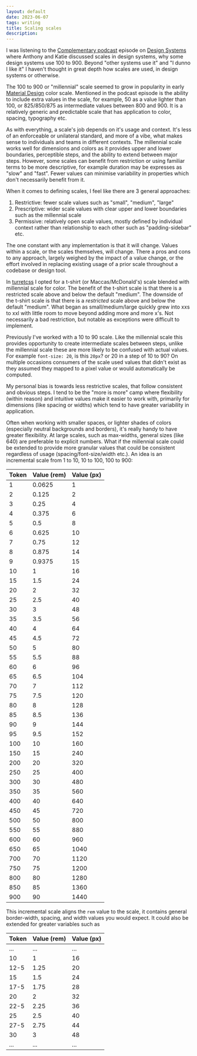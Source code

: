 ```yaml
---
layout: default
date: 2023-06-07
tags: writing
title: Scaling scales
description: 
---
```


I was listening to the [Complementary podcast](https://podcasts.apple.com/us/podcast/complementary/id1671376839) episode on [Design Systems](https://podcasts.apple.com/us/podcast/06-design-systems/id1671376839?i=1000608091066) where Anthony and Katie discussed scales in design systems, why some design systems use 100 to 900. Beyond "other systems use it" and "I dunno I like it" I haven't thought in great depth how scales are used, in design systems or otherwise.

The 100 to 900 or "millennial" scale seemed to grow in popularity in early [Material Design](https://material.io/) color scale. Mentioned in the podcast episode is the ability to include extra values in the scale, for example, 50 as a value lighter than 100, or 825/850/875 as intermediate values between 800 and 900. It is a relatively generic and predictable scale that has application to color, spacing, typography etc.

As with everything, a scale's job depends on it's usage and context. It's less of an enforceable or unilateral standard, and more of a vibe, what makes sense to individuals and teams in different contexts. The millennial scale works well for dimensions and colors as it provides upper and lower boundaries, perceptible steps, and the ability to extend between major steps. However, some scales can benefit from restriction or using familiar terms to be more descriptive, for example duration may be expresses as "slow" and "fast". Fewer values can minimise variability in properties which don't necessarily benefit from it.

When it comes to defining scales, I feel like there are 3 general approaches:

1. Restrictive: fewer scale values such as "small", "medium", "large"
2. Prescriptive: wider scale values with clear upper and lower boundaries such as the millennial scale
3. Permissive: relatively open scale values, mostly defined by individual context rather than relationship to each other such as "padding-sidebar" etc.

The one constant with any implementation is that it will change. Values within a scale, or the scales themselves, will change. There a pros and cons to any approach, largely weighed by the impact of a value change, or the effort involved in replacing existing usage of a prior scale throughout a codebase or design tool. 

In [turretcss](https://turretcss.com/) I opted for a t-shirt (or Maccas/McDonald's) scale blended with millennial scale for color. The benefit of the t-shirt scale is that there is a restricted scale above and below the default "medium". The downside of the t-shirt scale is that there is a _restricted_ scale above and below the default "medium". What began as small/medium/large quickly grew into xxs to xxl with little room to move beyond adding more and more x's. Not necessarily a bad restriction, but notable as exceptions were difficult to implement.

Previously I've worked with a 10 to 90 scale. Like the millennial scale this provides opportunity to create intermediate scales between steps, unlike the millennial scale these are more likely to be confused with actual values. For example `font-size: 20`, is this `20px`? or 20 in a step of 10 to 90? On multiple occasions consumers of the scale used values that didn't exist as they assumed they mapped to a pixel value or would automatically be computed. 

My personal bias is towards less restrictive scales, that follow consistent and obvious steps. I tend to be the "more is more" camp where flexibility (within reason) and intuitive values make it easier to work with, primarily for dimensions (like spacing or widths) which tend to have greater variability in application.

Often when working with smaller spaces, or lighter shades of colors (especially neutral backgrounds and borders), it's really handy to have greater flexibility. At large scales, such as max-widths, general sizes (like 640) are preferable to explicit numbers. What if the millennial scale could be extended to provide more granular values that could be consistent regardless of usage (spacing/font-size/width etc.). An idea is an incremental scale from 1 to 10, 10 to 100, 100 to 900:

| Token | Value (rem) | Value (px) |
| ----- | ----------- | ---------- |
| 1     | 0.0625      | 1          |
| 2     | 0.125       | 2          |
| 3     | 0.25        | 4          |
| 4     | 0.375       | 6          |
| 5     | 0.5         | 8          |
| 6     | 0.625       | 10         |
| 7     | 0.75        | 12         |
| 8     | 0.875       | 14         |
| 9     | 0.9375      | 15         |
| 10    | 1           | 16         |
| 15    | 1.5         | 24         |
| 20    | 2           | 32         |
| 25    | 2.5         | 40         |
| 30    | 3           | 48         |
| 35    | 3.5         | 56         |
| 40    | 4           | 64         |
| 45    | 4.5         | 72         |
| 50    | 5           | 80         |
| 55    | 5.5         | 88         |
| 60    | 6           | 96         |
| 65    | 6.5         | 104        |
| 70    | 7           | 112        |
| 75    | 7.5         | 120        |
| 80    | 8           | 128        |
| 85    | 8.5         | 136        |
| 90    | 9           | 144        |
| 95    | 9.5         | 152        |
| 100   | 10          | 160        |
| 150   | 15          | 240        |
| 200   | 20          | 320        |
| 250   | 25          | 400        |
| 300   | 30          | 480        |
| 350   | 35          | 560        |
| 400   | 40          | 640        |
| 450   | 45          | 720        |
| 500   | 50          | 800        |
| 550   | 55          | 880        |
| 600   | 60          | 960        |
| 650   | 65          | 1040       |
| 700   | 70          | 1120       |
| 750   | 75          | 1200       |
| 800   | 80          | 1280       |
| 850   | 85          | 1360       |
| 900   | 90          | 1440       |

This incremental scale aligns the `rem` value to the scale, it contains general border-width, spacing, and width values you would expect. It could also be extended for greater variables such as 

| Token | Value (rem) | Value (px) |
| ----- | ----------- | ---------- |
| ...   | ...         | ...        |
| 10    | 1           | 16         |
| 12-5  | 1.25        | 20         |
| 15    | 1.5         | 24         |
| 17-5  | 1.75        | 28         |
| 20    | 2           | 32         |
| 22-5  | 2.25        | 36         |
| 25    | 2.5         | 40         |
| 27-5  | 2.75        | 44         |
| 30    | 3           | 48         |
| ...   | ...         | ...        |
